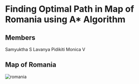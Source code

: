 # Finding Optimal Path in Map of Romania using A* Algorithm  
## Members 
Samyuktha S
Lavanya Pidikiti
Monica V
## Map of Romania 
![romania](https://user-images.githubusercontent.com/94921694/236899924-45a38114-8b90-4b16-ba85-b4e0d2265181.jpg)
